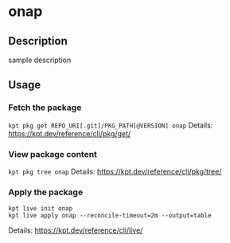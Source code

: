 # onap

## Description
sample description

## Usage

### Fetch the package
`kpt pkg get REPO_URI[.git]/PKG_PATH[@VERSION] onap`
Details: https://kpt.dev/reference/cli/pkg/get/

### View package content
`kpt pkg tree onap`
Details: https://kpt.dev/reference/cli/pkg/tree/

### Apply the package
```
kpt live init onap
kpt live apply onap --reconcile-timeout=2m --output=table
```
Details: https://kpt.dev/reference/cli/live/
